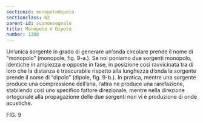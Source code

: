 ```yaml
---
sectionid: monopolodipolo
sectionclass: h2
parent-id: suonoesegnale
title: Monopolo e Dipolo
number: 1300
---
```


Un’unica sorgente in grado di generare un’onda circolare prende il nome di “monopolo” (monopole, fig. 9-a.). Se noi poniamo due sorgenti monopolo, identiche in ampiezza e opposte in fase, in posizione così ravvicinata tra di loro che la distanza è trascurabile rispetto alla lunghezza d’onda la sorgente prende il nome di “dipolo” (dipole, fig. 9-b.). In pratica, mentre una sorgente produce una compressione dell’aria, l’altra ne produce una rarefazione, stabilendo così uno specifico fattore direzionale, mentre nella direzione ortogonale alla propagazione delle due sorgenti non vi è produzione di onde acustiche.

FIG. 9
